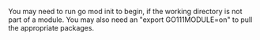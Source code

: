 You may need to run go mod init <name> to begin, if the working directory is not part of a module.
You may also need an "export GO111MODULE=on" to pull the appropriate packages.
